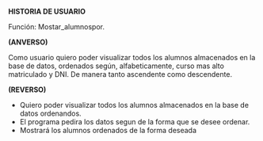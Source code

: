 **HISTORIA DE USUARIO**

Función: Mostar_alumnospor.

**(ANVERSO)**

Como usuario quiero poder visualizar todos los alumnos almacenados en la base de
datos, ordenados según, alfabeticamente, curso mas alto matriculado y DNI. De manera tanto ascendente como descendente.


**(REVERSO)**

- Quiero poder visualizar todos los alumnos almacenados en la base de datos ordenandos.
- El programa pedira los datos segun de la forma que se desee ordenar.
- Mostrará los alumnos ordenados de la forma deseada

